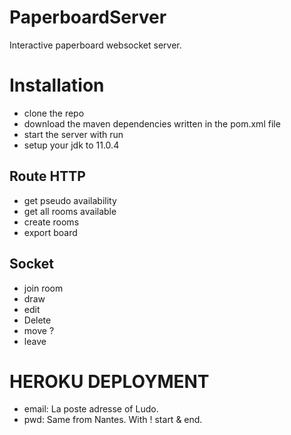 # PaperboardServer
Interactive paperboard websocket server. 

# Installation 
- clone the repo
- download the maven dependencies written in the pom.xml file
- start the server with run
- setup your jdk to 11.0.4

## Route HTTP
- get pseudo availability
- get all rooms available
- create rooms
- export board

## Socket
- join room
- draw
- edit
- Delete
- move ?
- leave

# HEROKU DEPLOYMENT

- email: La poste adresse of Ludo.
- pwd: Same from Nantes. With ! start & end.
